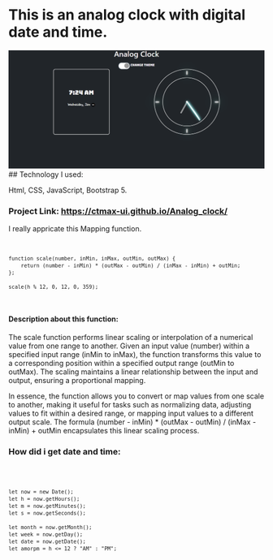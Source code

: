 # This is an analog clock with digital date and time.
<img src="./analog-clock.png" />
## Technology I used:

Html, CSS, JavaScript, Bootstrap 5.

### Project Link: https://ctmax-ui.github.io/Analog_clock/


I really appricate this Mapping function.
<code>

    function scale(number, inMin, inMax, outMin, outMax) {
        return (number - inMin) * (outMax - outMin) / (inMax - inMin) + outMin;
    };

    scale(h % 12, 0, 12, 0, 359);
</code>

#### Description about this function: 
The scale function performs linear scaling or interpolation of a numerical value from one range to another. Given an input value (number) within a specified input range (inMin to inMax), the function transforms this value to a corresponding position within a specified output range (outMin to outMax). The scaling maintains a linear relationship between the input and output, ensuring a proportional mapping.

In essence, the function allows you to convert or map values from one scale to another, making it useful for tasks such as normalizing data, adjusting values to fit within a desired range, or mapping input values to a different output scale. The formula (number - inMin) * (outMax - outMin) / (inMax - inMin) + outMin encapsulates this linear scaling process.


 ### How did i get date and time: 
 <code>
     
    let now = new Date();
    let h = now.getHours();
    let m = now.getMinutes();
    let s = now.getSeconds();

    let month = now.getMonth();
    let week = now.getDay();
    let date = now.getDate();
    let amorpm = h <= 12 ? "AM" : "PM";
</code>


